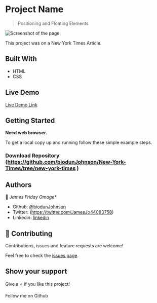 # Project Name

> Positioning and Floating Elements

![Screenshot of the page](screenshot-page.png)


This project was on a New York Times Article.

## Built With

- HTML
- CSS

## Live Demo

[Live Demo Link](https://raw.githack.com/biodunJohnson/New-York-Times/new-york-times/index.html )


## Getting Started

**Need web browser.**

To get a local copy up and running follow these simple example steps.


### Download Repository (https://github.com/biodunJohnson/New-York-Times/tree/new-york-times )


## Authors

👤 *James Friday Omage**

- Github: [@biodunJohnson](https://github.com/biodunJohnson)
- Twitter: (https://twitter.com/JamesJo44083758)
- Linkedin: [linkedin](https://www.linkedin.com/in/friday-omage-299a04b4/)



## 🤝 Contributing

Contributions, issues and feature requests are welcome!

Feel free to check the [issues page](https://github.com/biodunJohnson/New-York-Times/issues).

## Show your support

Give a ⭐️ if you like this project!

Follow me on Github
